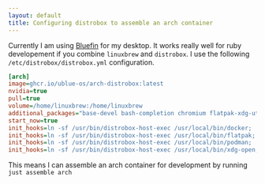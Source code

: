 ```yaml
---
layout: default
title: Configuring distrobox to assemble an arch container
---
```

Currently I am using [Bluefin](https://projectbluefin.io/) for my desktop.
It works really well for ruby developement if you combine `linuxbrew` and `distrobox`.
I use the following `/etc/distrobox/distrobox.yml` configuration.

```ini
[arch]
image=ghcr.io/ublue-os/arch-distrobox:latest
nvidia=true
pull=true
volume=/home/linuxbrew:/home/linuxbrew
additional_packages="base-devel bash-completion chromium flatpak-xdg-utils git inetutils libyaml lsof man-db man-pages nss-mdns openssh postgresql-libs rsync wget curl zip"
start_now=true
init_hooks=ln -sf /usr/bin/distrobox-host-exec /usr/local/bin/docker;
init_hooks=ln -sf /usr/bin/distrobox-host-exec /usr/local/bin/flatpak;
init_hooks=ln -sf /usr/bin/distrobox-host-exec /usr/local/bin/podman;
init_hooks=ln -sf /usr/bin/distrobox-host-exec /usr/local/bin/xdg-open;
```

This means I can assemble an arch container for development by running `just assemble arch`
